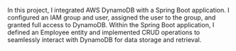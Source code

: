 In this project, I integrated AWS DynamoDB with a Spring Boot application. I configured an IAM group and user, assigned the user to the group, and granted full access to DynamoDB. Within the Spring Boot application, I defined an Employee entity and implemented CRUD operations to seamlessly interact with DynamoDB for data storage and retrieval.






